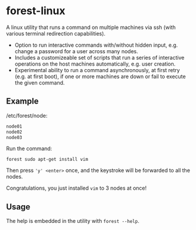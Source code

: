 # forest-linux
A linux utility that runs a command on multiple machines via ssh (with various terminal redirection capabilities).
- Option to run interactive commands with/without hidden input, e.g. change a password for a user across many nodes.
- Includes a customizeable set of scripts that run a series of interactive operations on the host machines automatically, e.g. user creation.
- Experimental ability to run a command asynchronously, at first retry (e.g. at first boot), if one or more machines are down or fail to execute the given command.


## Example

/etc/forest/node:
```bash
node01
node02
node03
```

Run the command:
```
forest sudo apt-get install vim
```

Then press `'y' <enter>` once, and the keystroke will be forwarded to all the nodes.

Congratulations, you just installed `vim` to 3 nodes at once!

## Usage

The help is embedded in the utility with `forest --help`.

